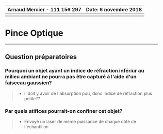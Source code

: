 

| **Arnaud Mercier - 111 156 297** | Date: 6 novembre 2018 |
| -------------------------------- | --------------------: |
|                                  |                       |

# Pince Optique			

------

## Question préparatoires

### Pourquoi un objet ayant un indice de réfraction infériur au milieu ambiant ne pourra pas être capturé à l'aide d'un faisceau gaussien?

> - il doit y avoir de l'absorption pou, donc indice de réfraction plus petite??

### Par quels atifices pourrait-on confiner cet objet?

> - Envoyé un laser de meme puissance de chaque côté de l'échantillon 

